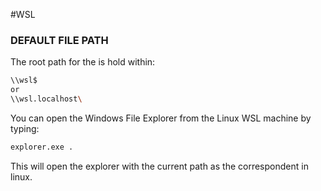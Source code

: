 #WSL

### DEFAULT FILE PATH

The root path for the is hold within: 

```bash
\\wsl$
or
\\wsl.localhost\
```

You can open the Windows File Explorer from the Linux WSL machine by typing: 

```bash
explorer.exe .
```

This will open the explorer with the current path as the correspondent in linux. 

